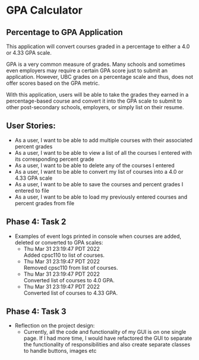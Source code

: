 # GPA Calculator

## Percentage to GPA Application 

This application will convert courses graded in a percentage to either a 4.0 or 4.33 GPA scale.
<br>

GPA is a very common measure of grades. Many schools and sometimes even employers may require a certain GPA score 
just to submit an application. However, UBC grades on a percentage scale
and thus, does not offer scores based on the GPA metric.
<br>

With this application, users will be able to take the grades they earned 
in a percentage-based course and convert it into the GPA scale to submit
to other post-secondary schools, employers, or simply list on their resume.
<br>

## User Stories:<br>
- As a user, I want to be able to add multiple courses with their associated percent grades <br>
- As a user, I want to be able to view a list of all the courses I entered with its corresponding percent grade <br>
- As a user, I want to be able to delete any of the courses I entered <br>
- As a user, I want to be able to convert my list of courses into a 4.0 or 4.33 GPA scale <br>
- As a user, I want to be able to save the courses and percent grades I entered to file <br>
- As a user, I want to be able to load my previously entered courses and percent
grades from file <br>

## Phase 4: Task 2<br>
- Examples of event logs printed in console when courses are added, deleted or converted to GPA scales:
   - Thu Mar 31 23:19:47 PDT 2022 <br>
     Added cpsc110 to list of courses. <br>
   - Thu Mar 31 23:19:47 PDT 2022 <br> 
   Removed cpsc110 from list of courses. <br>
   - Thu Mar 31 23:19:47 PDT 2022 <br>
     Converted list of courses to 4.0 GPA. <br>
   - Thu Mar 31 23:19:47 PDT 2022 <br>
     Converted list of courses to 4.33 GPA.

## Phase 4: Task 3<br>
  - Reflection on the project design: <br>
    - Currently, all the code and functionality of my GUI is on one single page. If I had more time,
    I would have refactored the GUI to separate the functionality of responsibilities and also create 
    separate classes to handle buttons, images etc
